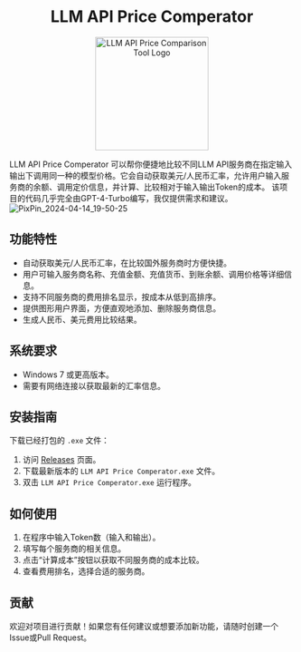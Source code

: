 <h1 align="center">LLM API Price Comperator</h1>

<p align="center">
  <img src="https://github.com/CookSleep/LLM-API-Price-Comperator/assets/151028412/9aa389a8-bb6d-4ec2-8032-fbe164aae565" alt="LLM API Price Comparison Tool Logo" width="200"/>
</p>

LLM API Price Comperator 可以帮你便捷地比较不同LLM API服务商在指定输入输出下调用同一种的模型价格。它会自动获取美元/人民币汇率，允许用户输入服务商的余额、调用定价信息，并计算、比较相对于输入输出Token的成本。
该项目的代码几乎完全由GPT-4-Turbo编写，我仅提供需求和建议。
![PixPin_2024-04-14_19-50-25](https://github.com/CookSleep/LLM-API-Price-Comperator/assets/151028412/5f17869a-30ec-4f2e-9a88-d072477c7442)

## 功能特性

- 自动获取美元/人民币汇率，在比较国外服务商时方便快捷。
- 用户可输入服务商名称、充值金额、充值货币、到账余额、调用价格等详细信息。
- 支持不同服务商的费用排名显示，按成本从低到高排序。
- 提供图形用户界面，方便直观地添加、删除服务商信息。
- 生成人民币、美元费用比较结果。

## 系统要求

- Windows 7 或更高版本。
- 需要有网络连接以获取最新的汇率信息。

## 安装指南

下载已经打包的 `.exe` 文件：

1. 访问 [Releases](https://github.com/CookSleep/LLM-API-Price-Comperator/releases) 页面。
2. 下载最新版本的 `LLM API Price Comperator.exe` 文件。
3. 双击 `LLM API Price Comperator.exe` 运行程序。

## 如何使用

1. 在程序中输入Token数（输入和输出）。
2. 填写每个服务商的相关信息。
3. 点击“计算成本”按钮以获取不同服务商的成本比较。
4. 查看费用排名，选择合适的服务商。

## 贡献

欢迎对项目进行贡献！如果您有任何建议或想要添加新功能，请随时创建一个Issue或Pull Request。
